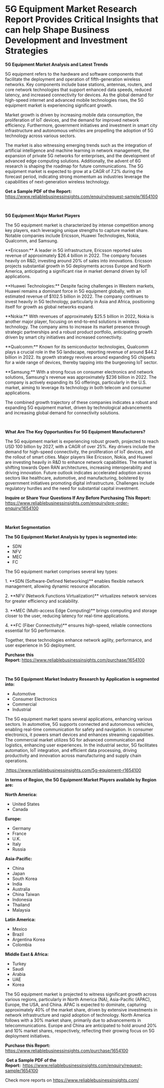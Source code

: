 <p><h1>5G Equipment Market Research Report Provides Critical Insights that can help Shape Business Development and Investment Strategies</h1></p><p><strong>5G Equipment Market Analysis and Latest Trends</strong></p>
<p><p>5G equipment refers to the hardware and software components that facilitate the deployment and operation of fifth-generation wireless networks. Key components include base stations, antennas, routers, and core network technologies that support enhanced data speeds, reduced latency, and increased connectivity for devices. As the global demand for high-speed internet and advanced mobile technologies rises, the 5G equipment market is experiencing significant growth.</p><p>Market growth is driven by increasing mobile data consumption, the proliferation of IoT devices, and the demand for improved network efficiency. Furthermore, government initiatives and investment in smart city infrastructure and autonomous vehicles are propelling the adoption of 5G technology across various sectors.</p><p>The market is also witnessing emerging trends such as the integration of artificial intelligence and machine learning in network management, the expansion of private 5G networks for enterprises, and the development of advanced edge computing solutions. Additionally, the advent of 6G research is shaping the roadmap for future communications. The 5G equipment market is expected to grow at a CAGR of 7.2% during the forecast period, indicating strong momentum as industries leverage the capabilities of next-generation wireless technology.</p></p>
<p><strong>Get a Sample PDF of the Report:&nbsp;</strong> <a href="https://www.reliablebusinessinsights.com/enquiry/request-sample/1654100?utm_campaign=3083&utm_medium=2&utm_source=Github&utm_content=ia&utm_term=06032025&utm_id=5g-equipment">https://www.reliablebusinessinsights.com/enquiry/request-sample/1654100</a></p>
<p>&nbsp;</p>
<p><strong>5G Equipment Major Market Players</strong></p>
<p><p>The 5G equipment market is characterized by intense competition among key players, each leveraging unique strengths to capture market share. Notable companies include Ericsson, Huawei Technologies, Nokia, Qualcomm, and Samsung.</p><p>**Ericsson:** A leader in 5G infrastructure, Ericsson reported sales revenue of approximately $26.4 billion in 2022. The company focuses heavily on R&D, investing around 20% of sales into innovations. Ericsson projects substantial growth in 5G deployments across Europe and North America, anticipating a significant rise in market demand driven by IoT applications.</p><p>**Huawei Technologies:** Despite facing challenges in Western markets, Huawei remains a dominant force in 5G equipment globally, with an estimated revenue of $102.5 billion in 2022. The company continues to invest heavily in 5G technology, particularly in Asia and Africa, positioning itself for growth as global networks expand.</p><p>**Nokia:** With revenues of approximately $25.5 billion in 2022, Nokia is another major player, focusing on end-to-end solutions in wireless technology. The company aims to increase its market presence through strategic partnerships and a robust product portfolio, anticipating growth driven by smart city initiatives and increased connectivity.</p><p>**Qualcomm:** Known for its semiconductor technologies, Qualcomm plays a crucial role in the 5G landscape, reporting revenue of around $44.2 billion in 2022. Its growth strategy revolves around expanding 5G chipsets for a wide range of devices, thereby tapping into the burgeoning IoT sector.</p><p>**Samsung:** With a strong focus on consumer electronics and network solutions, Samsung's revenue was approximately $236 billion in 2022. The company is actively expanding its 5G offerings, particularly in the U.S. market, aiming to leverage its technology in both telecom and consumer applications.</p><p>The combined growth trajectory of these companies indicates a robust and expanding 5G equipment market, driven by technological advancements and increasing global demand for connectivity solutions.</p></p>
<p>&nbsp;</p>
<p><strong>What Are The Key Opportunities For 5G Equipment Manufacturers?</strong></p>
<p><p>The 5G equipment market is experiencing robust growth, projected to reach USD 100 billion by 2027, with a CAGR of over 25%. Key drivers include the demand for high-speed connectivity, the proliferation of IoT devices, and the rollout of smart cities. Major players like Ericsson, Nokia, and Huawei are investing heavily in R&D to enhance network capabilities. The market is shifting towards Open RAN architectures, increasing interoperability and driving innovation. Future outlook indicates accelerated adoption across sectors like healthcare, automotive, and manufacturing, bolstered by government initiatives promoting digital infrastructure. Challenges include regulatory hurdles and the need for substantial capital investment.</p></p>
<p><strong>Inquire or Share Your Questions If Any Before Purchasing This Report:</strong> <a href="https://www.reliablebusinessinsights.com/enquiry/pre-order-enquiry/1654100?utm_campaign=3083&utm_medium=2&utm_source=Github&utm_content=ia&utm_term=06032025&utm_id=5g-equipment">https://www.reliablebusinessinsights.com/enquiry/pre-order-enquiry/1654100</a></p>
<p>&nbsp;</p>
<p><strong>Market Segmentation</strong></p>
<p><strong>The 5G Equipment Market Analysis by types is segmented into:</strong></p>
<p><ul><li>SDN</li><li>NFV</li><li>MEC</li><li>FC</li></ul></p>
<p><p>The 5G equipment market comprises several key types: </p><p>1. **SDN (Software-Defined Networking)** enables flexible network management, allowing dynamic resource allocation.</p><p>2. **NFV (Network Functions Virtualization)** virtualizes network services for greater efficiency and scalability.</p><p>3. **MEC (Multi-access Edge Computing)** brings computing and storage closer to the user, reducing latency for real-time applications.</p><p>4. **FC (Fiber Connectivity)** ensures high-speed, reliable connections essential for 5G performance. </p><p>Together, these technologies enhance network agility, performance, and user experience in 5G deployment.</p></p>
<p><strong>Purchase this Report:&nbsp;</strong><a href="https://www.reliablebusinessinsights.com/purchase/1654100?utm_campaign=3083&utm_medium=2&utm_source=Github&utm_content=ia&utm_term=06032025&utm_id=5g-equipment">https://www.reliablebusinessinsights.com/purchase/1654100</a></p>
<p>&nbsp;</p>
<p><strong>The 5G Equipment Market Industry Research by Application is segmented into:</strong></p>
<p><ul><li>Automotive</li><li>Consumer Electronics</li><li>Commercial</li><li>Industrial</li></ul></p>
<p><p>The 5G equipment market spans several applications, enhancing various sectors. In automotive, 5G supports connected and autonomous vehicles, enabling real-time communication for safety and navigation. In consumer electronics, it powers smart devices and enhances streaming capabilities. The commercial market utilizes 5G for advanced communication and logistics, enhancing user experiences. In the industrial sector, 5G facilitates automation, IoT integration, and efficient data processing, driving productivity and innovation across manufacturing and supply chain operations.</p></p>
<p><a href="https://www.reliablebusinessinsights.com/5g-equipment-r1654100?utm_campaign=3083&utm_medium=2&utm_source=Github&utm_content=ia&utm_term=06032025&utm_id=5g-equipment">&nbsp;https://www.reliablebusinessinsights.com/5g-equipment-r1654100</a></p>
<p><strong>In terms of Region, the 5G Equipment Market Players available by Region are:</strong></p>
<p>
    <p> <strong> North America: </strong>
        <ul>
            <li>United States</li>
            <li>Canada</li>
        </ul>
        </p> 
    <p> <strong> Europe: </strong>
        <ul>
            <li>Germany</li>
            <li>France</li>
            <li>U.K.</li>
            <li>Italy</li>
            <li>Russia</li>
        </ul>
        </p> 
    <p> <strong> Asia-Pacific: </strong>
        <ul>
            <li>China</li>
            <li>Japan</li>
            <li>South Korea</li>
            <li>India</li>
            <li>Australia</li>
            <li>China Taiwan</li>
            <li>Indonesia</li>
            <li>Thailand</li>
            <li>Malaysia</li>
        </ul>
        </p> 
    <p> <strong> Latin America: </strong>
        <ul>
            <li>Mexico</li>
            <li>Brazil</li>
            <li>Argentina Korea</li>
            <li>Colombia</li>
        </ul>
        </p> 
    <p> <strong> Middle East & Africa: </strong>
        <ul>
            <li>Turkey</li>
            <li>Saudi</li>
            <li>Arabia</li>
            <li>UAE</li>
            <li>Korea</li>
        </ul>
    </p>
    </p>
<p><p>The 5G equipment market is projected to witness significant growth across various regions, particularly in North America (NA), Asia-Pacific (APAC), Europe, the USA, and China. APAC is expected to dominate, capturing approximately 40% of the market share, driven by extensive investments in network infrastructure and rapid adoption of technology. North America follows with a 30% market share, primarily due to advancements in telecommunications. Europe and China are anticipated to hold around 20% and 10% market shares, respectively, reflecting their growing focus on 5G deployment initiatives.</p></p>
<p><strong>Purchase this Report: </strong><a href="https://www.reliablebusinessinsights.com/purchase/1654100?utm_campaign=3083&utm_medium=2&utm_source=Github&utm_content=ia&utm_term=06032025&utm_id=5g-equipment">https://www.reliablebusinessinsights.com/purchase/1654100</a></p>
<p>&nbsp;<strong>Get a Sample PDF of the Report:&nbsp;&nbsp;</strong><a href="https://www.reliablebusinessinsights.com/enquiry/request-sample/1654100?utm_campaign=3083&utm_medium=2&utm_source=Github&utm_content=ia&utm_term=06032025&utm_id=5g-equipment">https://www.reliablebusinessinsights.com/enquiry/request-sample/1654100</a></p>
<p><strong></strong></p>
<p>Check more reports on <a href="https://www.reliablebusinessinsights.com/?utm_campaign=3083&utm_medium=2&utm_source=Github&utm_content=ia&utm_term=06032025&utm_id=5g-equipment">https://www.reliablebusinessinsights.com/</a></p>